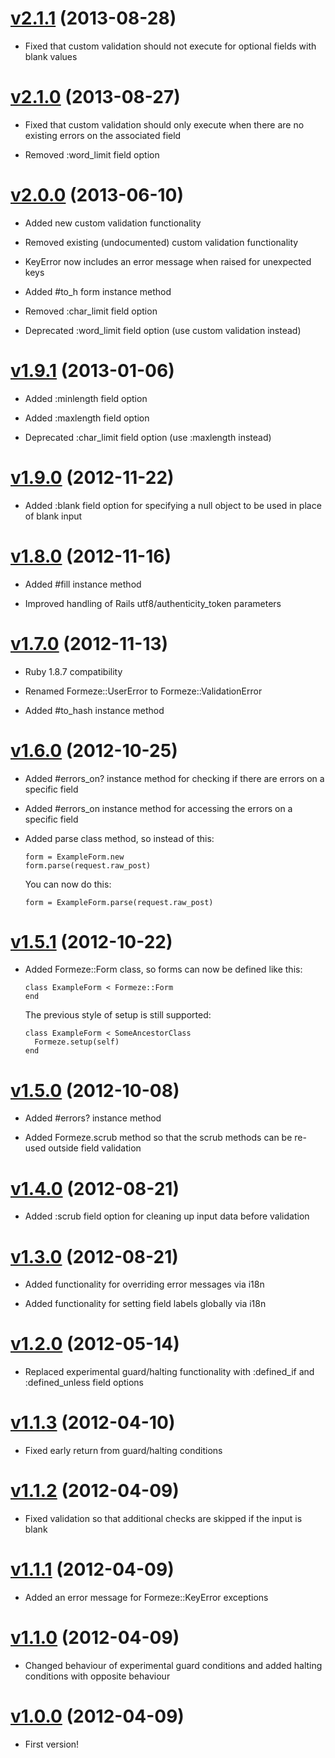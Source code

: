 # [v2.1.1](https://github.com/timcraft/formeze/tree/v2.1.1) (2013-08-28)

  * Fixed that custom validation should not execute for optional fields
    with blank values

# [v2.1.0](https://github.com/timcraft/formeze/tree/v2.1.0) (2013-08-27)

  * Fixed that custom validation should only execute when there are no
    existing errors on the associated field

  * Removed :word_limit field option

# [v2.0.0](https://github.com/timcraft/formeze/tree/v2.0.0) (2013-06-10)

  * Added new custom validation functionality

  * Removed existing (undocumented) custom validation functionality

  * KeyError now includes an error message when raised for unexpected keys

  * Added #to_h form instance method

  * Removed :char_limit field option

  * Deprecated :word_limit field option (use custom validation instead)

# [v1.9.1](https://github.com/timcraft/formeze/tree/v1.9.1) (2013-01-06)

  * Added :minlength field option

  * Added :maxlength field option

  * Deprecated :char_limit field option (use :maxlength instead)

# [v1.9.0](https://github.com/timcraft/formeze/tree/v1.9.0) (2012-11-22)

  * Added :blank field option for specifying a null object to be used in place of blank input

# [v1.8.0](https://github.com/timcraft/formeze/tree/v1.8.0) (2012-11-16)

  * Added #fill instance method

  * Improved handling of Rails utf8/authenticity_token parameters

# [v1.7.0](https://github.com/timcraft/formeze/tree/v1.7.0) (2012-11-13)

  * Ruby 1.8.7 compatibility

  * Renamed Formeze::UserError to Formeze::ValidationError

  * Added #to_hash instance method

# [v1.6.0](https://github.com/timcraft/formeze/tree/v1.6.0) (2012-10-25)

  * Added #errors_on? instance method for checking if there are errors on a specific field

  * Added #errors_on instance method for accessing the errors on a specific field

  * Added parse class method, so instead of this:

        form = ExampleForm.new
        form.parse(request.raw_post)

    You can now do this:

        form = ExampleForm.parse(request.raw_post)

# [v1.5.1](https://github.com/timcraft/formeze/tree/v1.5.1) (2012-10-22)

  * Added Formeze::Form class, so forms can now be defined like this:

        class ExampleForm < Formeze::Form
        end

    The previous style of setup is still supported:

        class ExampleForm < SomeAncestorClass
          Formeze.setup(self)
        end

# [v1.5.0](https://github.com/timcraft/formeze/tree/v1.5.0) (2012-10-08)

  * Added #errors? instance method

  * Added Formeze.scrub method so that the scrub methods can be re-used outside field validation

# [v1.4.0](https://github.com/timcraft/formeze/tree/v1.4.0) (2012-08-21)

  * Added :scrub field option for cleaning up input data before validation

# [v1.3.0](https://github.com/timcraft/formeze/tree/v1.3.0) (2012-08-21)

  * Added functionality for overriding error messages via i18n

  * Added functionality for setting field labels globally via i18n

# [v1.2.0](https://github.com/timcraft/formeze/tree/v1.2.0) (2012-05-14)

  * Replaced experimental guard/halting functionality with :defined_if and :defined_unless field options

# [v1.1.3](https://github.com/timcraft/formeze/tree/v1.1.3) (2012-04-10)

  * Fixed early return from guard/halting conditions

# [v1.1.2](https://github.com/timcraft/formeze/tree/v1.1.2) (2012-04-09)

  * Fixed validation so that additional checks are skipped if the input is blank

# [v1.1.1](https://github.com/timcraft/formeze/tree/v1.1.1) (2012-04-09)

  * Added an error message for Formeze::KeyError exceptions

# [v1.1.0](https://github.com/timcraft/formeze/tree/v1.1.0) (2012-04-09)

  * Changed behaviour of experimental guard conditions and added halting conditions with opposite behaviour

# [v1.0.0](https://github.com/timcraft/formeze/tree/v1.0.0) (2012-04-09)

  * First version!
